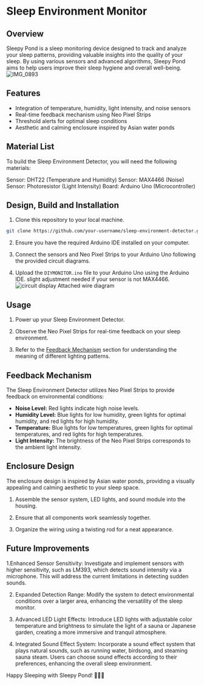 # Sleep Environment Monitor

## Overview

Sleepy Pond is a sleep monitoring device designed to track and analyze your sleep patterns, providing valuable insights into the quality of your sleep. By using various sensors and advanced algorithms, Sleepy Pond aims to help users improve their sleep hygiene and overall well-being.
![IMG_0893](https://github.com/ucfninf/Sleepy-Pond/assets/146268411/b3a43c27-afd1-41b5-9c3e-3a8f9146c1a9)

## Features

- Integration of temperature, humidity, light intensity, and noise sensors
- Real-time feedback mechanism using Neo Pixel Strips
- Threshold alerts for optimal sleep conditions
- Aesthetic and calming enclosure inspired by Asian water ponds
  
## Material List
To build the Sleep Environment Detector, you will need the following materials:

Sensor: DHT22 (Temperature and Humidity)
Sensor: MAX4466 (Noise)
Sensor: Photoresistor (Light Intensity)
Board: Arduino Uno (Microcontroller)

## Design, Build and Installation

1. Clone this repository to your local machine.

```bash
git clone https://github.com/your-username/sleep-environment-detector.git
```

2. Ensure you have the required Arduino IDE installed on your computer.

3. Connect the sensors and Neo Pixel Strips to your Arduino Uno following the provided circuit diagrams.

4. Upload the `DIYMONITOR.ino` file to your Arduino Uno using the Arduino IDE. slight adjustment needed if your sensor is not MAX4466.
   ![circuit display](https://github.com/ucfninf/Sleepy-Pond/assets/146268411/93cda25c-6b24-444a-8331-b72fac1f32a4)
Attached wire diagram

## Usage

1. Power up your Sleep Environment Detector.

2. Observe the Neo Pixel Strips for real-time feedback on your sleep environment.

3. Refer to the [Feedback Mechanism](#feedback-mechanism) section for understanding the meaning of different lighting patterns.

## Feedback Mechanism

The Sleep Environment Detector utilizes Neo Pixel Strips to provide feedback on environmental conditions:

- **Noise Level:** Red lights indicate high noise levels.
- **Humidity Level:** Blue lights for low humidity, green lights for optimal humidity, and red lights for high humidity.
- **Temperature:** Blue lights for low temperatures, green lights for optimal temperatures, and red lights for high temperatures.
- **Light Intensity:** The brightness of the Neo Pixel Strips corresponds to the ambient light intensity.

## Enclosure Design

The enclosure design is inspired by Asian water ponds, providing a visually appealing and calming aesthetic to your sleep space.

1. Assemble the sensor system, LED lights, and sound module into the housing.

2. Ensure that all components work seamlessly together.

3. Organize the wiring using a twisting rod for a neat appearance.

## Future Improvements

1.Enhanced Sensor Sensitivity: Investigate and implement sensors with higher sensitivity, such as LM393, which detects sound intensity via a microphone. This will address the current limitations in detecting sudden sounds.

2. Expanded Detection Range: Modify the system to detect environmental conditions over a larger area, enhancing the versatility of the sleep monitor.

3. Advanced LED Light Effects: Introduce LED lights with adjustable color temperature and brightness to simulate the light of a sauna or Japanese garden, creating a more immersive and tranquil atmosphere.

4. Integrated Sound Effect System: Incorporate a sound effect system that plays natural sounds, such as running water, birdsong, and steaming sauna steam. Users can choose sound effects according to their preferences, enhancing the overall sleep environment.


Happy Sleeping with Sleepy Pond! 🌙💤✨
